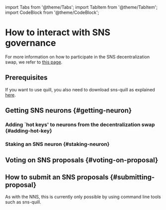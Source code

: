 import Tabs from '@theme/Tabs';
import TabItem from '@theme/TabItem';
import CodeBlock from '@theme/CodeBlock';

# How to interact with SNS governance
<!-- TODO-content: 
Intro
* In general, there are two main ways to interact with an SNS: some FE & sns-quill.
** quill is more secure because ...
** FE might exist also in the dapp (e.g., OC). To learn more about those, refer to the 
respective projects (potentially refer to doc that explains OC voting.
Here we explain NNS FE dapp UI.
* Note that some interactions are only possible on sns-quill, especially in the first
version of SNS
-->
For more information on how to participate in the SNS decentralization swap, we refer to
[this page](swap-interaction.md).


## Prerequisites 
If you want to use quill, you also need to download sns-quill as explained
[here](https://github.com/dfinity/sns-quill#download).

## Getting SNS neurons {#getting-neuron}
<!-- TODO-content:
Before participating, you need a neuron.
Two ways to get one
1) participate in the [SNS decentralization swap](swap-interaction.md)
    and getting SNS neurons.
2) (once liquid tokens) have SNS tokens and stake them.
-->

### Adding `hot keys' to neurons from the decentralization swap {#adding-hot-key}
<!--  TODO-content:
In the initial version, can participate in the swap on the FE and will see the neurons.
Can add hot key (explain what that is) but cannot do much more yet.
For how to participate in swap, refer to [this page](swap-interaction.md). 
Then explain here how to add a hot key to allow other principals to manage the neuron.
-->

<Tabs>
  <TabItem value="FE-get-neuron" label='SNS Frontend'>
 
  </TabItem>
  <TabItem value="quill-get-neuron" label='SNS quill'>

  </TabItem>
</Tabs>

### Staking an SNS neuron {#staking-neuron}
<!-- TODO-content: Initially only possible on quill -->


## Voting on SNS proposals {#voting-on-proposal}
<!-- TODO-content: Initially only possible on quill -->


## How to submit an SNS proposals {#submitting-proposal}
As with the NNS, this is currently only possible by using command line tools such as
sns-quill.
<!-- TODO-content: -->
